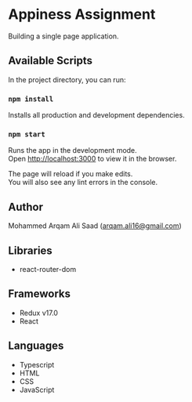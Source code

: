 # Appiness Assignment

Building a single page application.

## Available Scripts

In the project directory, you can run:

### `npm install`

Installs all production and development dependencies.

### `npm start`

Runs the app in the development mode.\
Open [http://localhost:3000](http://localhost:3000) to view it in the browser.

The page will reload if you make edits.\
You will also see any lint errors in the console.



## Author

Mohammed Arqam Ali Saad (arqam.ali16@gmail.com)



## Libraries

* react-router-dom

## Frameworks

* Redux v17.0
* React

## Languages

* Typescript
* HTML
* CSS
* JavaScript

